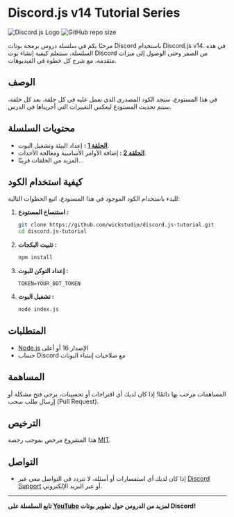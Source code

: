 # Discord.js v14 Tutorial Series

![Discord.js Logo](https://img.shields.io/badge/Discord.js-v14-blue.svg)
![GitHub repo size](https://img.shields.io/github/repo-size/wickstudio/discord.js-tutorial)

مرحبًا بكم في سلسلة دروس برمجة بوتات Discord باستخدام Discord.js v14. في هذه السلسلة، سنتعلم كيفية إنشاء بوت Discord من الصفر وحتى الوصول إلى ميزات متقدمة، مع شرح كل خطوة في الفيديوهات.

## **الوصف**
في هذا المستودع، ستجد الكود المصدري الذي نعمل عليه في كل حلقة. بعد كل حلقة، سيتم تحديث المستودع ليعكس التغييرات التي أجريناها في الدرس.

## **محتويات السلسلة**
- **[الحلقة 1](https://youtu.be/NON1l8rRx7M?si=MsvrcTz0lcet8Fhg) :** إعداد البيئة وتشغيل البوت.
- **[الحلقة 2](https://youtu.be/lF56JdI63-U?si=RwLMQENbaYVHaXlN) :** إضافة الأوامر الأساسية ومعالجة الأحداث.
- المزيد من الحلقات قريبًا...

## **كيفية استخدام الكود**
للبدء باستخدام الكود الموجود في هذا المستودع، اتبع الخطوات التالية:

1. **استنساخ المستودع :**
   ```bash
   git clone https://github.com/wickstudio/discord.js-tutorial.git
   cd discord.js-tutorial
   ```

2. **تثبيت البكجات :**
   ```bash
   npm install
   ```

3. **إعداد التوكن للبوت :**
     ```
     TOKEN=YOUR_BOT_TOKEN
     ```

4. **تشغيل البوت :**
   ```bash
   node index.js
   ```

## **المتطلبات**
- [Node.js](https://nodejs.org/) الإصدار 16 أو أعلى
- حساب Discord مع صلاحيات إنشاء البوتات

## **المساهمة**
المساهمات مرحب بها دائمًا! إذا كان لديك أي اقتراحات أو تحسينات، يرجى فتح مشكلة أو إرسال طلب سحب (Pull Request).

## **الترخيص**
هذا المشروع مرخص بموجب رخصة [MIT](LICENSE).

## **التواصل**
- إذا كان لديك أي استفسارات أو أسئلة، لا تتردد في التواصل معي عبر [Discord Support](https://discord.gg/wicks) أو عبر البريد الإلكتروني.

---

**تابع السلسلة على [YouTube](https://www.youtube.com/@wick_studio/videos) لمزيد من الدروس حول تطوير بوتات Discord!**
